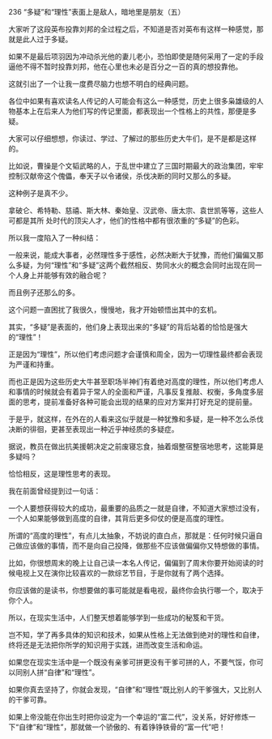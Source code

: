 236 “多疑”和“理性”表面上是敌人，暗地里是朋友（五）



大家听了这段英布投靠刘邦的全过程之后，不知道是否对英布有这样一种感觉，那就是此人过于多疑。

如果不是最后项羽因为冲动杀光他的妻儿老小，恐怕即使是随何采用了一定的手段逼他不得不暂时投靠刘邦，他在心里也未必是百分之一百的真的想投靠他。

这就引出了一个让我一度费尽脑力也想不明白的经典问题。



各位中如果有喜欢读名人传记的人可能会有这么一种感觉，历史上很多枭雄级的人物基本上在后来人为他们写的传记里面，都表现出一个性格上的共性，那便是多疑。

大家可以仔细想想，你读过、学过、了解过的那些历史大牛们，是不是都是这样的。

比如说，曹操是个文韬武略的人，于乱世中建立了三国时期最大的政治集团，牢牢控制汉献帝这个傀儡，奉天子以令诸侯，杀伐决断的同时又那么的多疑。

这种例子是真不少。

拿破仑、希特勒、慈禧、斯大林、秦始皇、汉武帝、唐太宗、袁世凯等等，这些人可都是其所
处时代的顶尖人才，他们的性格中都有很浓重的“多疑”的色彩。

所以我一度陷入了一种纠结：

一般来说，能成大事者，必然理性多于感性，必然决断大于犹豫，而他们偏偏又那么多疑，为何“理性”和“多疑”这两个截然相反、势同水火的概念会同时出现在同一个人身上并能够有效的融合呢？

而且例子还那么的多。

这个问题一直困扰了我很久，慢慢地，我才开始顿悟出其中的玄机。



其实，“多疑”是表面的，他们身上表现出来的“多疑”的背后站着的恰恰是强大的“理性”！

正是因为“理性”，所以他们考虑问题才会谨慎和周全，因为一切理性最终都会表现为严谨和持重。

而也正是因为这些历史大牛甚至职场半神们有着绝对高度的理性，所以他们考虑人和事情的时候就会有着异于常人的全面和严谨，凡事反复推敲、权衡，多角度多层面的思考，提前准备好各种可能会出现的结果的应对方案并打好充足的提前量。

于是乎，就这样，在外在的人看来这似乎就是一种犹豫和多疑，是一种不怎么杀伐决断的徘徊，更甚至表现出一种近乎神经质的多疑症。

据说，教员在做出抗美援朝决定之前废寝忘食，抽着烟整宿整宿地思考，这能算是多疑吗？

恰恰相反，这是理性思考的表现。



我在前面曾经提到过一句话：

一个人要想获得较大的成功，最重要的品质之一就是自律，不知道大家想过没有，一个人如果能够做到高度的自律，其背后更多仰仗的便是高度的理性。

所谓的“高度的理性”，有点儿太抽象，不妨说的直白点，那就是：任何时候只逼自己做应该做的事情，而不是向自己投降，做那些不应该做偏偏你又特想做的事情。



比如，你很想周末的晚上让自己读一本名人传记，偏偏到了周末你要开始阅读的时候电视上又在演你比较喜欢的一款综艺节目，于是你就有了两个选择。

你应该做的是读书，你想要做的事可能就是看电视，最终你会执行哪一个，取决于你个人。

所以，在现实生活中，人们整天想着能够学到一些成功的秘笈和干货。

岂不知，学了再多具体的知识和技术，如果从性格上无法做到绝对的理性和自律，终将还是无法把你所学的知识用于实践，进而改变生活和命运。

如果您在现实生活中是一个既没有亲爹可拼更没有干爹可拼的人，不要气馁，你可以同别人拼“自律”和“理性”。

如果你真去坚持了，你就会发现，“自律”和“理性”既比别人的干爹强大，又比别人的干爹可靠。

如果上帝没能在你出生时把你设定为一个幸运的“富二代”，没关系，好好修炼一下“自律”和“理性”，那就做一个骄傲的、有着铮铮铁骨的“富一代”吧！

